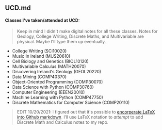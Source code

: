 ## UCD.md

#### Classes I've taken/attended at UCD:

> Keep in mind I didn't make digital notes for all these classes. Notes for Geology, College Writing, Discrete Maths, and Multivariable are physical. Maybe I'll type them up eventually. 

- College Writing (SCI10020)
- Music In Ireland (MUS20610)
- Cell Biology and Genetics (BIOL10120)
- Multivariable Calculus (MATH20070)
- Discovering Ireland's Geology (GEOL20220)
- Data Mining (COMP40370)
- Object-Oriented Programming (COMP30070)
- Data Science with Python (COMP30760)
- Computer Engineering (EEEN20010)
- Machine Learning with Python (COMP47750)
- Discrete Mathematics for Computer Science (COMP20110)

> EDIT 10/20/2021: I figured out that it's possible to [encorperate LaTeX into Github markdown](https://stackoverflow.com/questions/35498525/latex-rendering-in-readme-md-on-github). I'll use LaTeX notation to _attempt_ to add Discrete Math and Calculus notes to my repo.
